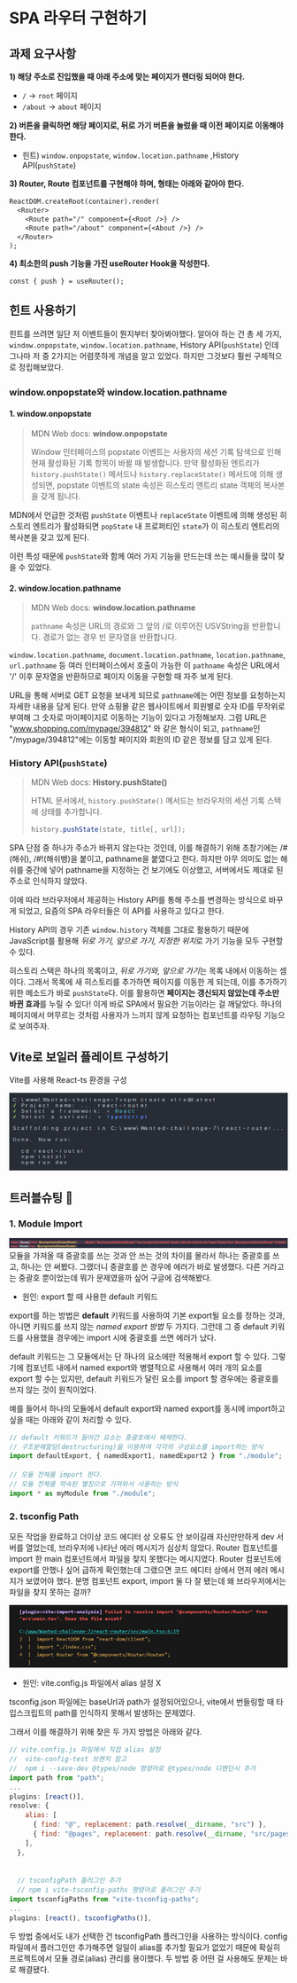 # SPA 라우터 구현하기

## 과제 요구사항

**1) 해당 주소로 진입했을 때 아래 주소에 맞는 페이지가 렌더링 되어야 한다.**

- `/` → `root` 페이지
- `/about` → `about` 페이지

**2) 버튼을 클릭하면 해당 페이지로, 뒤로 가기 버튼을 눌렀을 때 이전 페이지로 이동해야 한다.**

- 힌트) `window.onpopstate`, `window.location.pathname` ,History API(`pushState`)

**3) Router, Route 컴포넌트를 구현해야 하며, 형태는 아래와 같아야 한다.**

```tsx
ReactDOM.createRoot(container).render(
  <Router>
    <Route path="/" component={<Root />} />
    <Route path="/about" component={<About />} />
  </Router>
);
```

**4) 최소한의 push 기능을 가진 useRouter Hook을 작성한다.**

```tsx
const { push } = useRouter();
```

## 힌트 사용하기

힌트를 쓰려면 일단 저 이벤트들이 뭔지부터 찾아봐야했다. 알아야 하는 건 총 세 가지, `window.onpopstate`, `window.location.pathname`, History API(`pushState`) 인데 그나마 저 중 2가지는 어렴풋하게 개념을 알고 있었다. 하지만 그것보다 훨씬 구체적으로 정립해보았다.

### window.onpopstate와 window.location.pathname

#### 1. window.onpopstate

> MDN Web docs: **window.onpopstate**
>
> Window 인터페이스의 popstate 이벤트는 사용자의 세션 기록 탐색으로 인해 현재 활성화된 기록 항목이 바뀔 때 발생합니다. 만약 활성화된 엔트리가 `history.pushState()` 메서드나 `history.replaceState()` 메서드에 의해 생성되면, popstate 이벤트의 state 속성은 히스토리 엔트리 state 객체의 복사본을 갖게 됩니다.

MDN에서 언급한 것처럼 `pushState` 이벤트나 `replaceState` 이벤트에 의해 생성된 히스토리 엔트리가 활성화되면 `popState` 내 프로퍼티인 `state`가 이 히스토리 엔트리의 복사본을 갖고 있게 된다.

이런 특성 때문에 `pushState`와 함께 여러 가지 기능을 만드는데 쓰는 예시들을 많이 찾을 수 있었다.

#### 2. window.location.pathname

> MDN Web docs: **window.location.pathname**
>
> `pathname` 속성은 URL의 경로와 그 앞의 /로 이루어진 USVString을 반환합니다. 경로가 없는 경우 빈 문자열을 반환합니다.

`window.location.pathname`, `document.location.pathname`, `location.pathname`, `url.pathname` 등 여러 인터페이스에서 호출이 가능한 이 `pathname` 속성은 URL에서 '/' 이후 문자열을 반환하므로 페이지 이동을 구현할 때 자주 보게 된다.

URL을 통해 서버로 GET 요청을 보내게 되므로 `pathname`에는 어떤 정보를 요청하는지 자세한 내용을 담게 된다. 만약 쇼핑몰 같은 웹사이트에서 회원별로 숫자 ID를 무작위로 부여해 그 숫자로 마이페이지로 이동하는 기능이 있다고 가정해보자. 그럼 URL은 "www.shopping.com/mypage/394812" 와 같은 형식이 되고, `pathname`인 "/mypage/394812"에는 이동할 페이지와 회원의 ID 같은 정보를 담고 있게 된다.

### History API(`pushState`)

> MDN Web docs: **History.pushState()**
>
> HTML 문서에서, `history.pushState()` 메서드는 브라우저의 세션 기록 스택에 상태를 추가합니다.
>
> ```javascript
> history.pushState(state, title[, url]);
> ```

SPA 단점 중 하나가 주소가 바뀌지 않는다는 것인데, 이를 해결하기 위해 초창기에는 /#(해쉬), /#!(해쉬뱅)을 붙이고, pathname을 붙였다고 한다. 하지만 아무 의미도 없는 해쉬를 중간에 넣어 pathname을 지정하는 건 보기에도 이상했고, 서버에서도 제대로 된 주소로 인식하지 않았다.

이에 따라 브라우저에서 제공하는 History API를 통해 주소를 변경하는 방식으로 바꾸게 되었고, 요즘의 SPA 라우터들은 이 API를 사용하고 있다고 한다.

History API의 경우 기존 `window.history` 객체를 그대로 활용하기 때문에 JavaScript를 활용해 *뒤로 가기, 앞으로 가기, 지정한 위치*로 가기 기능을 모두 구현할 수 있다.

히스토리 스택은 하나의 목록이고, *뒤로 가기와, 앞으로 가기*는 목록 내에서 이동하는 셈이다. 그래서 목록에 새 히스토리를 추가하면 페이지를 이동한 게 되는데, 이를 추가하기 위한 메소드가 바로 `pushState`다. 이를 활용하면 **페이지는 갱신되지 않았는데 주소만 바뀐 효과**를 누릴 수 있다! 이게 바로 SPA에서 필요한 기능이라는 걸 깨달았다. 하나의 페이지에서 머무르는 것처럼 사용자가 느끼지 않게 요청하는 컴포넌트를 라우팅 기능으로 보여주자.

## Vite로 보일러 플레이트 구성하기

Vite를 사용해 React-ts 환경을 구성

![명령어 콘솔창 입력](image.png)

## 트러블슈팅 🔫

### 1. Module Import

![모듈 import 에러 메시지](image-1.png)
모듈을 가져올 때 중괄호를 쓰는 것과 안 쓰는 것의 차이를 몰라서 하나는 중괄호를 쓰고, 하나는 안 써봤다. 그랬더니 중괄호를 쓴 경우에 에러가 바로 발생했다. 다른 거라고는 중괄호 뿐이었는데 뭐가 문제였을까 싶어 구글에 검색해봤다.

- 원인: export 할 때 사용한 default 키워드

export를 하는 방법은 **default** 키워드를 사용하여 기본 export될 요소를 정하는 것과, 아니면 키워드를 쓰지 않는 _named export 방법_ 두 가지다. 그런데 그 중 default 키워드를 사용했을 경우에는 import 시에 중괄호를 쓰면 에러가 났다.

default 키워드는 그 모듈에서는 단 하나의 요소에만 적용해서 export 할 수 있다. 그렇기에 컴포넌트 내에서 named export와 병렬적으로 사용해서 여러 개의 요소를 export 할 수는 있지만, default 키워드가 달린 요소를 import 할 경우에는 중괄호를 쓰지 않는 것이 원칙이었다.

예를 들어서 하나의 모듈에서 default export와 named export를 동시에 import하고 싶을 때는 아래와 같이 처리할 수 있다.

```javascript
// default 키워드가 들어간 요소는 중괄호에서 배제한다.
// 구조분해할당(destructuring)을 이용하여 각각의 구성요소를 import하는 방식
import defaultExport, { namedExport1, namedExport2 } from "./module";

// 모듈 전체를 import 한다.
// 모듈 전체를 약속된 별칭으로 가져와서 사용하는 방식
import * as myModule from "./module";
```

### 2. tsconfig Path

모든 작업을 완료하고 더이상 코드 에디터 상 오류도 안 보이길래 자신만만하게 dev 서버를 열었는데, 브라우저에 나타난 에러 메시지가 심상치 않았다. Router 컴포넌트를 import 한 main 컴포넌트에서 파일을 찾지 못했다는 메시지였다. Router 컴포넌트에 export를 안했나 싶어 급하게 확인했는데 그랬으면 코드 에디터 상에서 먼저 에러 메시지가 보였어야 했다. 분명 컴포넌트 export, import 둘 다 잘 됐는데 왜 브라우저에서는 파일을 찾지 못하는 걸까?

![tsconfig error](image-2.png)

- 원인: vite.config.js 파일에서 alias 설정 X

tsconfig.json 파일에는 baseUrl과 path가 설정되어있으나, vite에서 번들링할 때 타입스크립트의 path를 인식하지 못해서 발생하는 문제였다.

그래서 이를 해결하기 위해 찾은 두 가지 방법은 아래와 같다.

```javascript
// vite.config.js 파일에서 직접 alias 설정
//  vite-config-test 브랜치 참고
//  npm i --save-dev @types/node 명령어로 @types/node 디펜던시 추가
import path from "path";
...
plugins: [react()],
resolve: {
    alias: [
      { find: "@", replacement: path.resolve(__dirname, "src") },
      { find: "@pages", replacement: path.resolve(__dirname, "src/pages") },
    ],
  },


  // tsconfigPath 플러그인 추가
  // npm i vite-tsconfig-paths 명령어로 플러그인 추가
import tsconfigPaths from "vite-tsconfig-paths";
...
plugins: [react(), tsconfigPaths()],
```

두 방법 중에서도 내가 선택한 건 tsconfigPath 플러그인을 사용하는 방식이다. config 파일에서 플러그인만 추가해주면 일일이 alias를 추가할 필요가 없었기 때문에 확실히 프로젝트에서 모듈 경로(alias) 관리를 용이했다. 두 방법 중 어떤 걸 사용해도 문제는 바로 해결됐다.
